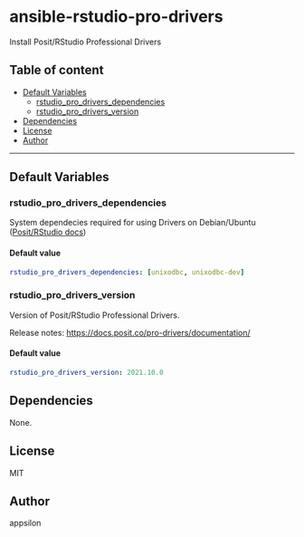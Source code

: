 # ansible-rstudio-pro-drivers

Install Posit/RStudio Professional Drivers


## Table of content

- [Default Variables](#default-variables)
  - [rstudio_pro_drivers_dependencies](#rstudio_pro_drivers_dependencies)
  - [rstudio_pro_drivers_version](#rstudio_pro_drivers_version)
- [Dependencies](#dependencies)
- [License](#license)
- [Author](#author)

---

## Default Variables

### rstudio_pro_drivers_dependencies

System dependecies required for using Drivers on Debian/Ubuntu ([Posit/RStudio docs](https://docs.posit.co/pro-drivers/workbench-connect/#step-1-install-dependencies))

#### Default value

```YAML
rstudio_pro_drivers_dependencies: [unixodbc, unixodbc-dev]
```

### rstudio_pro_drivers_version

Version of Posit/RStudio Professional Drivers.

Release notes: <https://docs.posit.co/pro-drivers/documentation/>

#### Default value

```YAML
rstudio_pro_drivers_version: 2021.10.0
```



## Dependencies

None.

## License

MIT

## Author

appsilon
